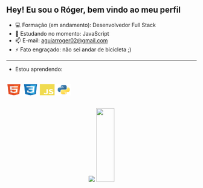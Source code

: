 ## Hey! Eu sou o Róger, bem vindo ao meu perfil

- 💻 Formação (em andamento): Desenvolvedor Full Stack
- 📓 Estudando no momento: JavaScript
- 📫 E-mail: aguiarroger02@gmail.com
- ⚡ Fato engraçado: não sei andar de bicicleta ;)
***
- Estou aprendendo:
<div 
     style="display: inline_block">
  <br>
  <img align="center" alt="roger-HTML" height="30" width="40" src="https://raw.githubusercontent.com/devicons/devicon/master/icons/html5/html5-original.svg">
  <img align="center" alt="roger-CSS" height="30" width="40" src="https://raw.githubusercontent.com/devicons/devicon/master/icons/css3/css3-original.svg">
  <img align="center" alt="roger-Js" height="30" width="40" src="https://raw.githubusercontent.com/devicons/devicon/master/icons/javascript/javascript-plain.svg">
  <img align="center" alt="roger-Python" height="30" width="40" src="https://raw.githubusercontent.com/devicons/devicon/master/icons/python/python-original.svg">
</div>
<br>
<br>
<div align="center">
  <img width="48vw" src="https://github-readme-stats.vercel.app/api?username=rogeraguiar0&show_icons=true&theme=tokyonight&include_all_commits=true&count_private=true"/>
  <img width="48vw" height="195px" src="https://github-readme-stats.vercel.app/api/top-langs/?username=rogeraguiar0&layout=compact&langs_count=7&theme=tokyonight"/>
</div>
